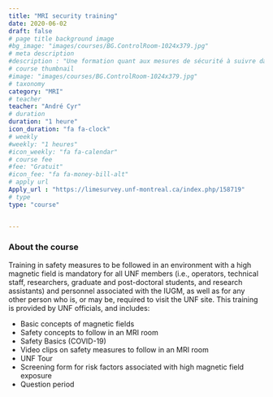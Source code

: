 ```yaml
---
title: "MRI security training"
date: 2020-06-02
draft: false
# page title background image
#bg_image: "images/courses/BG.ControlRoom-1024x379.jpg"
# meta description
#description : "Une formation quant aux mesures de sécurité à suivre dans un environnement comprenant un haut champ magnétique est obligatoire pour tous les membres de l’UNF."
# course thumbnail
#image: "images/courses/BG.ControlRoom-1024x379.jpg"
# taxonomy
category: "MRI"
# teacher
teacher: "André Cyr"
# duration
duration: "1 heure"
icon_duration: "fa fa-clock"
# weekly
#weekly: "1 heures"
#icon_weekly: "fa fa-calendar"
# course fee
#fee: "Gratuit"
#icon_fee: "fa fa-money-bill-alt"
# apply url
Apply_url : "https://limesurvey.unf-montreal.ca/index.php/158719"
# type
type: "course"


---
```


### About the course

Training in safety measures to be followed in an environment with a high magnetic field is mandatory for all UNF members (i.e., operators, technical staff, researchers, graduate and post-doctoral students, and research assistants) and personnel associated with the IUGM, as well as for any other person who is, or may be, required to visit the UNF site. This training is provided by UNF officials, and includes:

- Basic concepts of magnetic fields
- Safety concepts to follow in an MRI room
- Safety Basics (COVID-19)
- Video clips on safety measures to follow in an MRI room
- UNF Tour
- Screening form for risk factors associated with high magnetic field exposure
- Question period
